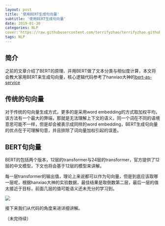 ```yaml
---
layout: post
title: '使用BERT生成句向量'
subtitle: '使用BERT生成句向量'
date: 2019-01-30
categories: NLP
cover:'https://raw.githubusercontent.com/terrifyzhao/terrifyzhao.github.io/master/assets/img/2019-01-11-BERT%E5%AE%8C%E5%85%A8%E6%8C%87%E5%8D%97/cover.jpg'
tags: NLP
---
```




## **简介**

之前的文章介绍了BERT的原理、并用BERT做了文本分类与相似度计算，本文将会教大家用BERT来生成句向量，核心逻辑代码参考了hanxiao大神的[bert-as-service](https://github.com/hanxiao/bert-as-service)

## **传统的句向量**

对于传统的句向量生成方式，更多的是采用word embedding的方式取加权平均，该方法有一个最大的弊端，那就是无法理解上下文的语义，同一个词在不同的语境意思可能不一样，但是却会被表示成同样的word embedding，BERT生成句向量的优点在于可理解句意，并且排除了词向量加权引起的误差。

## **BERT句向量**

BERT的包括两个版本，12层的transformer与24层的transformer，官方提供了12层的中文模型，下文也将会基于12层的模型来讲解。

每一层transformer的输出值，理论上来说都可以作为句向量，但是到底应该取哪一层呢，根据hanxiao大神的实验数据，最佳结果是取倒数第二层，最后一层的值太接近于目标，前面几层的值可能语义还未充分的学习到。

![](https://raw.githubusercontent.com/terrifyzhao/terrifyzhao.github.io/master/assets/img/2019-01-30-%E4%BD%BF%E7%94%A8BERT%E7%94%9F%E6%88%90%E5%8F%A5%E5%90%91%E9%87%8F/pic1.png)

接下来我们从代码的角度来进详细讲解。

（未完待续）

